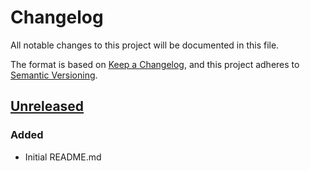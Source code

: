 # Changelog
All notable changes to this project will be documented in this file.

The format is based on [Keep a Changelog](https://keepachangelog.com/en/1.0.0/),
and this project adheres to [Semantic Versioning](https://semver.org/spec/v2.0.0.html).

## [Unreleased]

### Added
* Initial README.md

[Unreleased]: <https://github.com/DACCS-Climate/marble-stac-extension/compare/v1.0.0...HEAD>

